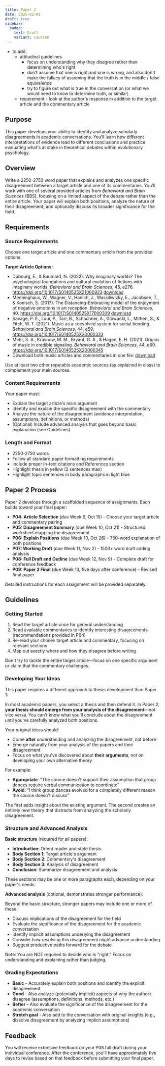 ```yaml
---
title: Paper 2
date: 2025-02-01
draft: true
sidebar:
  badge:
    text: Draft
    variant: caution
---
```


- to add:
    - attitudinal guidelines
        - focus on understanding why they disagree rather than determining who's right
        - don't assume that one is right and one is wrong, and also don't make the fallacy of assuming that the truth is in the middle / false equivalence
        - try to figure out what is true in the conversation (or what we would need to know to determine truth, or similar)
    - requirement - look at the author's response in addition to the target article and the commentary article

## Purpose

This paper develops your ability to identify and analyze scholarly disagreements in academic conversations. You'll learn how different interpretations of evidence lead to different conclusions and practice evaluating what's at stake in theoretical debates within evolutionary psychology.

## Overview

Write a 2250-2750 word paper that explains and analyzes one specific disagreement between a target article and one of its commentaries. You'll work with one of several provided articles from *Behavioral and Brain Sciences* (BBS), focusing on a limited aspect of the debate rather than the entire article. Your paper will explain both positions, analyze the nature of their disagreement, and optionally discuss its broader significance for the field.

## Requirements

### Source Requirements

Choose one target article and one commentary article from the provided options:

**Target Article Options:**

- Dubourg, E., & Baumard, N. (2022). Why imaginary worlds? The psychological foundations and cultural evolution of fictions with imaginary worlds. *Behavioral and Brain Sciences*, 45, e276. https://doi.org/10.1017/S0140525X21000923  [download](/downloads/dubourgWhyImaginaryWorlds2022.pdf)
- Menninghaus, W., Wagner, V., Hanich, J., Wassiliwizky, E., Jacobsen, T., & Koelsch, S. (2017). The Distancing-Embracing model of the enjoyment of negative emotions in art reception. *Behavioral and Brain Sciences*, 40. https://doi.org/10.1017/S0140525X17000309  [download](/downloads/menninghausDistancingEmbracingModelEnjoyment2017.pdf)
- Savage, P. E., Loui, P., Tarr, B., Schachner, A., Glowacki, L., Mithen, S., & Fitch, W. T. (2021). Music as a coevolved system for social bonding. *Behavioral and Brain Sciences*, 44, e59. https://doi.org/10.1017/S0140525X20000333
- Mehr, S. A., Krasnow, M. M., Bryant, G. A., & Hagen, E. H. (2021). Origins of music in credible signaling. *Behavioral and Brain Sciences*, 44, e60. https://doi.org/10.1017/S0140525X20000345
- Download both music articles and commentaries in one file: [download](/downloads/savage-mehrMusicEvolution.pdf)

Use at least two other reputable academic sources (as explained in class) to complement your main sources.

### Content Requirements

Your paper must:

- Explain the target article's main argument
- Identify and explain the specific disagreement with the commentary
- Analyze the nature of the disagreement (evidence interpretation, assumptions, definitions, or methods)
- (Optional) Include advanced analysis that goes beyond basic explanation (see Guidelines)

### Length and Format

- 2250-2750 words
- Follow all standard paper formatting requirements
- Include proper in-text citations and References section
- Highlight thesis in yellow (2 sentences max)
- Highlight topic sentences in body paragraphs in light blue

## Paper 2 Process

Paper 2 develops through a scaffolded sequence of assignments. Each builds toward your final paper:

- **P04: Article Selection** (due Week 9, Oct 15) - Choose your target article and commentary pairing
- **P05: Disagreement Summary** (due Week 10, Oct 21) - Structured worksheet mapping the disagreement
- **P06: Explain Positions** (due Week 10, Oct 26) - 750-word explanation of both positions
- **P07: Working Draft** (due Week 11, Nov 2) - 1500+ word draft adding analysis
- **P08: Full Draft and Outline** (due Week 12, Nov 9) - Complete draft for conference feedback
- **P09: Paper 2 Final** (due Week 13, five days after conference) - Revised final paper

Detailed instructions for each assignment will be provided separately.

## Guidelines

### Getting Started

1. Read the target article once for general understanding
2. Read available commentaries to identify interesting disagreements (recommendations provided in P04)
3. Re-read your chosen target article and commentary, focusing on relevant sections
4. Map out exactly where and how they disagree before writing

Don't try to tackle the entire target article—focus on one specific argument or claim that the commentary challenges.

### Developing Your Ideas

This paper requires a different approach to thesis development than Paper 1:

In most academic papers, you select a thesis and then defend it. In Paper 2, **your thesis should emerge from your analysis of the disagreement**—not vice versa. You can't know what you'll conclude about the disagreement until you've carefully analyzed both positions.

Your original ideas should:

- Come **after** understanding and analyzing the disagreement, not before
- Emerge naturally from your analysis of the papers and their disagreement
- Focus on what you've discovered about **their arguments**, not on developing your own alternative theory

For example:

- **Appropriate**: "The source doesn't support their assumption that group dances require verbal communication to coordinate"
- **Avoid**: "I think group dances evolved for a completely different reason the source doesn't discuss"

The first adds insight about the existing argument. The second creates an entirely new theory that distracts from analyzing the scholarly disagreement.

### Structure and Advanced Analysis

**Basic structure** (required for all papers):

- **Introduction**: Orient reader and state thesis
- **Body Section 1**: Target article's argument
- **Body Section 2**: Commentary's disagreement
- **Body Section 3**: Analysis of disagreement
- **Conclusion**: Summarize disagreement and analysis

These sections may be one or more paragraphs each, depending on your paper's needs.

**Advanced analysis** (optional, demonstrates stronger performance):

Beyond the basic structure, stronger papers may include one or more of these:

- Discuss implications of the disagreement for the field
- Evaluate the significance of the disagreement for the academic conversation
- Identify implicit assumptions underlying the disagreement
- Consider how resolving this disagreement might advance understanding
- Suggest productive paths forward for the debate

Note: You are NOT required to decide who is "right." Focus on understanding and explaining rather than judging.

### Grading Expectations

- **Basic** - Accurately explain both positions and identify the explicit disagreement
- **Good** - Also analyze (potentially implicit) aspects of why the authors disagree (assumptions, definitions, methods, etc.)
- **Better** - Also evaluate the significance of the disagreement for the academic conversation
- **Stretch goal** - Also add to the conversation with original insights (e.g., dissolve disagreement by analyzing implicit assumptions)

## Feedback

You will receive extensive feedback on your P08 full draft during your individual conference. After the conference, you'll have approximately five days to revise based on that feedback before submitting your final paper.
